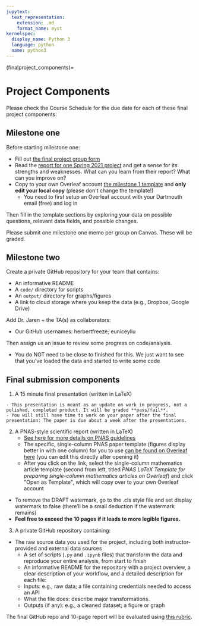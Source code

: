 ```yaml
---
jupytext:
  text_representation:
    extension: .md
    format_name: myst
kernelspec:
  display_name: Python 3
  language: python
  name: python3
---
```


(finalproject_components)=

# Project Components

Please check the Course Schedule for the due date for each of these final project components:


## Milestone one

Before starting milestone one: 
- Fill out [the final project group form](https://forms.gle/QMXzFohZ5yxs94yD6)
- Read the [report for one Spring 2021 project](https://github.com/rebeccajohnson88/qss20_s21_proj/tree/main/memos/final_papers) and get a sense for its strengths and weaknesses. What can you learn from their report? What can you improve on?
- Copy to your own Overleaf account [the milestone 1 template](https://www.overleaf.com/9461636581djcsgynkwkgk) and **only edit your local copy** (please don't change the template!)
  - You need to first setup an Overleaf account with your Dartmouth email (free) and log in

Then fill in the template sections by exploring your data on possible questions, relevant data fields, and possible changes.

Please submit one milestone one memo per group on Canvas. These will be graded.


## Milestone two

Create a private GitHub repository for your team that contains:
- An informative README
- A `code/` directory for scripts
- An `output/` directory for graphs/figures
- A link to cloud storage where you keep the data (e.g., Dropbox, Google Drive)

Add Dr. Jaren + the TA(s) as collaborators:
- Our GitHub usernames: herbertfreeze; euniceyliu

Then assign us an issue to review some progress on code/analysis.
- You do NOT need to be close to finished for this. We just want to see that you’ve loaded the data and started to write some code


## Final submission components

1. A 15 minute final presentation (written in LaTeX)
<!-- 	- Build your presentation from [this slide template](https://www.overleaf.com/5326326236xjqkschrjhrs) 
		- **Copy this template to your own Overleaf before editing!** -->
	- This presentation is meant as an update on work in progress, not a polished, completed product. It will be graded **pass/fail**.
	- You will still have time to work on your paper after the final presentation: The paper is due about a week after the presentations.

2. A PNAS-style scientific report (written in LaTeX)
	- [See here for more details on PNAS guidelines](https://www.pnas.org/authors/submitting-your-manuscript)
	- The specific, single-column PNAS paper template (figures display better in with one column) for you to use [can be found on Overleaf here](https://www.overleaf.com/gallery/tagged/pnas) (you can edit this directly after opening it)
    - After you click on the link, select the single-column mathematics article template (second from left, titled *PNAS LaTeX Template for preparing single-column mathematics articles on Overleaf*) and click "Open as Template", which will copy over to your own Overleaf account
  - To remove the DRAFT watermark, go to the .cls style file and set display watermark to false (there’ll be a small deduction if the watermark remains)
  - **Feel free to exceed the 10 pages if it leads to more legible figures.**

3. A private GitHub repository containing:
  - The raw source data you used for the project, including both instructor-provided and external data sources
	- A set of scripts (`.py` and `.ipynb` files) that transform the data and reproduce your entire analysis, from start to finish 
	- An informative README for the repository with a project overview, a clear description of your workflow, and a detailed description for each file:
    - Inputs: e.g., raw data; a file containing credentials needed to access an API
    - What the file does: describe major transformations.
    - Outputs (if any): e.g., a cleaned dataset; a figure or graph

The final GitHub repo and 10-page report will be evaluated using [this rubric](https://github.com/jhaber-zz/QSS20_public/blob/main/finalproj_guidelines/final_project_rubric.csv).